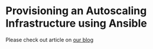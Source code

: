 # Provisioning an Autoscaling Infrastructure using Ansible 

Please check out article on [our blog](http://www.ansible.com/blog/autoscaling-infrastructures)
